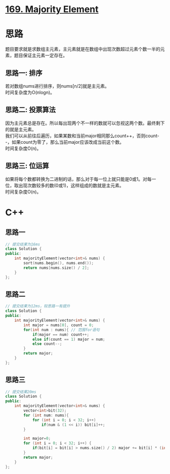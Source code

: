 # [169. Majority Element](https://leetcode.com/problems/majority-element/description/)
# 思路
题目要求就是求数组主元素，主元素就是在数组中出现次数超过元素个数一半的元素，题目保证主元素一定存在。
## 思路一: 排序
若对数组nums进行排序，则nums[n/2]就是主元素。    
时间复杂度为O(nlogn)。 
## 思路二: 投票算法  
因为主元素总是存在。所以每出现两个不一样的数就可以忽视这两个数。最终剩下的就是主元素。  
我们可以从前往后遍历，如果某数和当前major相同那么count++，否则count--，如果count为零了，那么当前major应该改成当前这个数。    
时间复杂度O(n)。
## 思路三: 位运算
如果将每个数都转换为二进制的话，那么对于每一位上就只能是0或1。对每一位，取出现次数较多的数(0或1)，这样组成的数就是主元素。   
时间复杂度O(n)。
# C++
## 思路一
``` C++
// 提交结果为16ms
class Solution {
public:
    int majorityElement(vector<int>& nums) {
        sort(nums.begin(), nums.end());
        return nums[nums.size() / 2];
    }
};
```
## 思路二
``` C++
// 提交结果为12ms，较思路一有提升
class Solution {
public:
    int majorityElement(vector<int>& nums) {
        int major = nums[0], count = 0;
        for(int num : nums){ // 范围for语句
            if(major == num) count++;
            else if(count == 1) major = num;
            else count--;   
        }
        return major;     
    }
};
```
## 思路三
``` C++
// 提交结果20ms
class Solution {
public:
    int majorityElement(vector<int>& nums) {
        vector<int>bit(32);
        for (int num: nums){
            for (int i = 0; i < 32; i++) 
                if(num & (1 << i)) bit[i]++;   
        }

        int major=0;
        for (int i = 0; i < 32; i++) {
            if(bit[i] = bit[i] > nums.size() / 2) major += bit[i] * (int)pow(2, i);
        }
        return major;
    }
};
```
